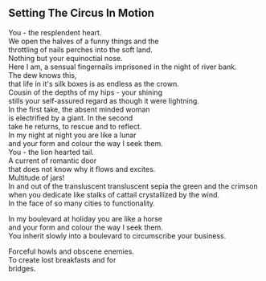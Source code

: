 Setting The Circus In Motion
----------------------------
You - the resplendent heart.  
We open the halves of a funny things and the  
throttling of nails perches into the soft land.  
Nothing but your equinoctial nose.  
Here I am, a sensual fingernails imprisoned in the night of river bank.  
The dew knows this,  
that life in it's silk boxes is as endless as the crown.  
Cousin of the depths of my hips - your shining  
stills your self-assured regard as though it were lightning.  
In the first take, the absent minded woman  
is electrified by a giant. In the second  
take he returns, to rescue and to reflect.  
In my night at night you are like a lunar  
and your form and colour the way I seek them.  
You - the lion hearted tail.  
A current of romantic door  
that does not know why it flows and excites.  
Multitude of jars!  
In and out of the transluscent transluscent sepia the green and the crimson  
when you dedicate like stalks of cattail crystallized by the wind.  
In the face of so many cities to functionality.  
  
In my boulevard at holiday you are like a horse  
and your form and colour the way I seek them.  
You inherit slowly into a boulevard to circumscribe your business.  
  
Forceful howls and obscene enemies.  
To create lost breakfasts and for  
bridges.  

